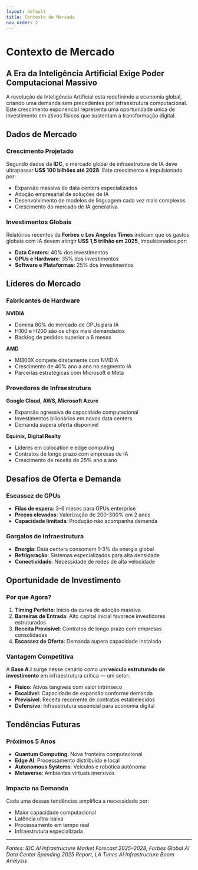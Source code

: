 ```yaml
---
layout: default
title: Contexto de Mercado
nav_order: 2
---
```


# Contexto de Mercado

## A Era da Inteligência Artificial Exige Poder Computacional Massivo

A revolução da Inteligência Artificial está redefinindo a economia global, criando uma demanda sem precedentes por infraestrutura computacional. Este crescimento exponencial representa uma oportunidade única de investimento em ativos físicos que sustentam a transformação digital.

## Dados de Mercado

### Crescimento Projetado

Segundo dados da **IDC**, o mercado global de infraestrutura de IA deve ultrapassar **US$ 100 bilhões até 2028**. Este crescimento é impulsionado por:

- Expansão massiva de data centers especializados
- Adoção empresarial de soluções de IA
- Desenvolvimento de modelos de linguagem cada vez mais complexos
- Crescimento do mercado de IA generativa

### Investimentos Globais

Relatórios recentes da **Forbes** e **Los Angeles Times** indicam que os gastos globais com IA devem atingir **US$ 1,5 trilhão em 2025**, impulsionados por:

- **Data Centers**: 40% dos investimentos
- **GPUs e Hardware**: 35% dos investimentos  
- **Software e Plataformas**: 25% dos investimentos

## Líderes do Mercado

### Fabricantes de Hardware

**NVIDIA**
- Domina 80% do mercado de GPUs para IA
- H100 e H200 são os chips mais demandados
- Backlog de pedidos superior a 6 meses

**AMD**
- MI300X compete diretamente com NVIDIA
- Crescimento de 40% ano a ano no segmento IA
- Parcerias estratégicas com Microsoft e Meta

### Provedores de Infraestrutura

**Google Cloud, AWS, Microsoft Azure**
- Expansão agressiva de capacidade computacional
- Investimentos bilionários em novos data centers
- Demanda supera oferta disponível

**Equinix, Digital Realty**
- Líderes em colocation e edge computing
- Contratos de longo prazo com empresas de IA
- Crescimento de receita de 25% ano a ano

## Desafios de Oferta e Demanda

### Escassez de GPUs

- **Filas de espera**: 3-6 meses para GPUs enterprise
- **Preços elevados**: Valorização de 200-300% em 2 anos
- **Capacidade limitada**: Produção não acompanha demanda

### Gargalos de Infraestrutura

- **Energia**: Data centers consomem 1-3% da energia global
- **Refrigeração**: Sistemas especializados para alta densidade
- **Conectividade**: Necessidade de redes de alta velocidade

## Oportunidade de Investimento

### Por que Agora?

1. **Timing Perfeito**: Início da curva de adoção massiva
2. **Barreiras de Entrada**: Alto capital inicial favorece investidores estruturados
3. **Receita Previsível**: Contratos de longo prazo com empresas consolidadas
4. **Escassez de Oferta**: Demanda supera capacidade instalada

### Vantagem Competitiva

A **Base A.I** surge nesse cenário como um **veículo estruturado de investimento** em infraestrutura crítica — um setor:

- **Físico**: Ativos tangíveis com valor intrínseco
- **Escalável**: Capacidade de expansão conforme demanda
- **Previsível**: Receita recorrente de contratos estabelecidos
- **Defensivo**: Infraestrutura essencial para economia digital

## Tendências Futuras

### Próximos 5 Anos

- **Quantum Computing**: Nova fronteira computacional
- **Edge AI**: Processamento distribuído e local
- **Autonomous Systems**: Veículos e robótica autônoma
- **Metaverse**: Ambientes virtuais imersivos

### Impacto na Demanda

Cada uma dessas tendências amplifica a necessidade por:
- Maior capacidade computacional
- Latência ultra-baixa
- Processamento em tempo real
- Infraestrutura especializada

---

*Fontes: IDC AI Infrastructure Market Forecast 2025–2028, Forbes Global AI Data Center Spending 2025 Report, LA Times AI Infrastructure Boom Analysis*
